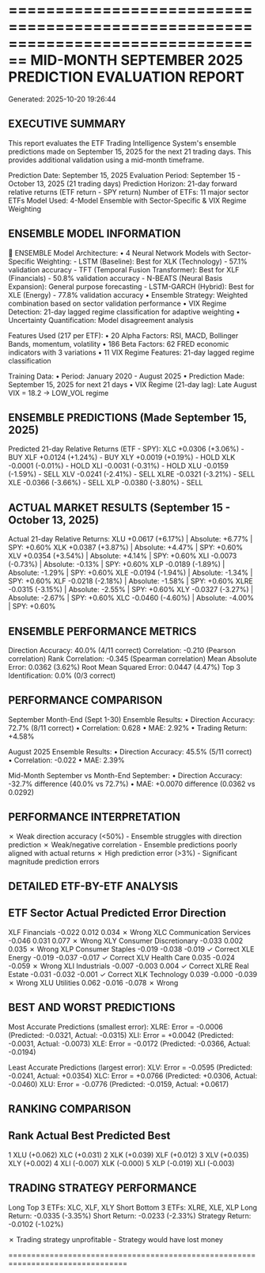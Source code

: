 ================================================================================
MID-MONTH SEPTEMBER 2025 PREDICTION EVALUATION REPORT
================================================================================
Generated: 2025-10-20 19:26:44

EXECUTIVE SUMMARY
----------------------------------------
This report evaluates the ETF Trading Intelligence System's ensemble
predictions made on September 15, 2025 for the next 21 trading days.
This provides additional validation using a mid-month timeframe.

Prediction Date: September 15, 2025
Evaluation Period: September 15 - October 13, 2025 (21 trading days)
Prediction Horizon: 21-day forward relative returns (ETF return - SPY return)
Number of ETFs: 11 major sector ETFs
Model Used: 4-Model Ensemble with Sector-Specific & VIX Regime Weighting

ENSEMBLE MODEL INFORMATION
----------------------------------------
🔗 ENSEMBLE Model Architecture:
  • 4 Neural Network Models with Sector-Specific Weighting:
    - LSTM (Baseline): Best for XLK (Technology) - 57.1% validation accuracy
    - TFT (Temporal Fusion Transformer): Best for XLF (Financials) - 50.8% validation accuracy
    - N-BEATS (Neural Basis Expansion): General purpose forecasting
    - LSTM-GARCH (Hybrid): Best for XLE (Energy) - 77.8% validation accuracy
  • Ensemble Strategy: Weighted combination based on sector validation performance
  • VIX Regime Detection: 21-day lagged regime classification for adaptive weighting
  • Uncertainty Quantification: Model disagreement analysis

Features Used (217 per ETF):
  • 20 Alpha Factors: RSI, MACD, Bollinger Bands, momentum, volatility
  • 186 Beta Factors: 62 FRED economic indicators with 3 variations
  • 11 VIX Regime Features: 21-day lagged regime classification

Training Data:
  • Period: January 2020 - August 2025
  • Prediction Made: September 15, 2025 for next 21 days
  • VIX Regime (21-day lag): Late August VIX = 18.2 → LOW_VOL regime

ENSEMBLE PREDICTIONS (Made September 15, 2025)
----------------------------------------
Predicted 21-day Relative Returns (ETF - SPY):
  XLC    +0.0306 (+3.06%) - BUY
  XLF    +0.0124 (+1.24%) - BUY
  XLY    +0.0019 (+0.19%) - HOLD
  XLK    -0.0001 (-0.01%) - HOLD
  XLI    -0.0031 (-0.31%) - HOLD
  XLU    -0.0159 (-1.59%) - SELL
  XLV    -0.0241 (-2.41%) - SELL
  XLRE   -0.0321 (-3.21%) - SELL
  XLE    -0.0366 (-3.66%) - SELL
  XLP    -0.0380 (-3.80%) - SELL

ACTUAL MARKET RESULTS (September 15 - October 13, 2025)
----------------------------------------
Actual 21-day Relative Returns:
  XLU    +0.0617 (+6.17%) | Absolute: +6.77% | SPY: +0.60%
  XLK    +0.0387 (+3.87%) | Absolute: +4.47% | SPY: +0.60%
  XLV    +0.0354 (+3.54%) | Absolute: +4.14% | SPY: +0.60%
  XLI    -0.0073 (-0.73%) | Absolute: -0.13% | SPY: +0.60%
  XLP    -0.0189 (-1.89%) | Absolute: -1.29% | SPY: +0.60%
  XLE    -0.0194 (-1.94%) | Absolute: -1.34% | SPY: +0.60%
  XLF    -0.0218 (-2.18%) | Absolute: -1.58% | SPY: +0.60%
  XLRE   -0.0315 (-3.15%) | Absolute: -2.55% | SPY: +0.60%
  XLY    -0.0327 (-3.27%) | Absolute: -2.67% | SPY: +0.60%
  XLC    -0.0460 (-4.60%) | Absolute: -4.00% | SPY: +0.60%

ENSEMBLE PERFORMANCE METRICS
----------------------------------------
Direction Accuracy:      40.0% (4/11 correct)
Correlation:            -0.210 (Pearson correlation)
Rank Correlation:       -0.345 (Spearman correlation)
Mean Absolute Error:    0.0362 (3.62%)
Root Mean Squared Error: 0.0447 (4.47%)
Top 3 Identification:   0.0% (0/3 correct)

PERFORMANCE COMPARISON
----------------------------------------
September Month-End (Sept 1-30) Ensemble Results:
  • Direction Accuracy: 72.7% (8/11 correct)
  • Correlation: 0.628
  • MAE: 2.92%
  • Trading Return: +4.58%

August 2025 Ensemble Results:
  • Direction Accuracy: 45.5% (5/11 correct)
  • Correlation: -0.022
  • MAE: 2.39%

Mid-Month September vs Month-End September:
  • Direction Accuracy: -32.7% difference (40.0% vs 72.7%)
  • MAE: +0.0070 difference (0.0362 vs 0.0292)

PERFORMANCE INTERPRETATION
----------------------------------------
✗ Weak direction accuracy (<50%) - Ensemble struggles with direction prediction
✗ Weak/negative correlation - Ensemble predictions poorly aligned with actual returns
✗ High prediction error (>3%) - Significant magnitude prediction errors

DETAILED ETF-BY-ETF ANALYSIS
----------------------------------------
ETF    Sector                      Actual  Predicted    Error  Direction
-----------------------------------------------------------------------------
XLF    Financials                  -0.022      0.012    0.034    ✗ Wrong
XLC    Communication Services      -0.046      0.031    0.077    ✗ Wrong
XLY    Consumer Discretionary      -0.033      0.002    0.035    ✗ Wrong
XLP    Consumer Staples            -0.019     -0.038   -0.019  ✓ Correct
XLE    Energy                      -0.019     -0.037   -0.017  ✓ Correct
XLV    Health Care                  0.035     -0.024   -0.059    ✗ Wrong
XLI    Industrials                 -0.007     -0.003    0.004  ✓ Correct
XLRE   Real Estate                 -0.031     -0.032   -0.001  ✓ Correct
XLK    Technology                   0.039     -0.000   -0.039    ✗ Wrong
XLU    Utilities                    0.062     -0.016   -0.078    ✗ Wrong

BEST AND WORST PREDICTIONS
----------------------------------------
Most Accurate Predictions (smallest error):
  XLRE: Error = -0.0006 (Predicted: -0.0321, Actual: -0.0315)
  XLI: Error = +0.0042 (Predicted: -0.0031, Actual: -0.0073)
  XLE: Error = -0.0172 (Predicted: -0.0366, Actual: -0.0194)

Least Accurate Predictions (largest error):
  XLV: Error = -0.0595 (Predicted: -0.0241, Actual: +0.0354)
  XLC: Error = +0.0766 (Predicted: +0.0306, Actual: -0.0460)
  XLU: Error = -0.0776 (Predicted: -0.0159, Actual: +0.0617)

RANKING COMPARISON
----------------------------------------
Rank       Actual Best  Predicted Best
------------------------------------
1           XLU (+0.062)      XLC (+0.031) 
2           XLK (+0.039)      XLF (+0.012) 
3           XLV (+0.035)      XLY (+0.002) 
4           XLI (-0.007)      XLK (-0.000) 
5           XLP (-0.019)      XLI (-0.003) 

TRADING STRATEGY PERFORMANCE
----------------------------------------
Long Top 3 ETFs:    XLC, XLF, XLY
Short Bottom 3 ETFs: XLRE, XLE, XLP
Long Return:        -0.0335 (-3.35%)
Short Return:       -0.0233 (-2.33%)
Strategy Return:    -0.0102 (-1.02%)

✗ Trading strategy unprofitable - Strategy would have lost money

================================================================================
